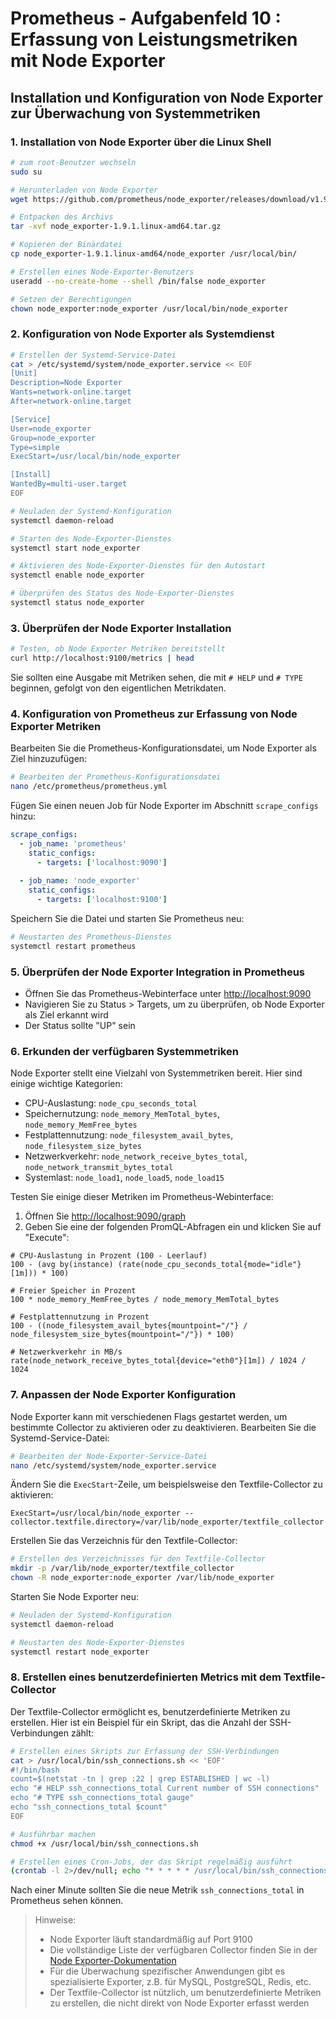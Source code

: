 # Prometheus - Aufgabenfeld 10 : Erfassung von Leistungsmetriken mit Node Exporter

## Installation und Konfiguration von Node Exporter zur Überwachung von Systemmetriken

### 1. Installation von Node Exporter über die Linux Shell

```bash
# zum root-Benutzer wechseln
sudo su

# Herunterladen von Node Exporter
wget https://github.com/prometheus/node_exporter/releases/download/v1.9.1/node_exporter-1.9.1.linux-amd64.tar.gz

# Entpacken des Archivs
tar -xvf node_exporter-1.9.1.linux-amd64.tar.gz

# Kopieren der Binärdatei
cp node_exporter-1.9.1.linux-amd64/node_exporter /usr/local/bin/

# Erstellen eines Node-Exporter-Benutzers
useradd --no-create-home --shell /bin/false node_exporter

# Setzen der Berechtigungen
chown node_exporter:node_exporter /usr/local/bin/node_exporter
```

### 2. Konfiguration von Node Exporter als Systemdienst

```bash
# Erstellen der Systemd-Service-Datei
cat > /etc/systemd/system/node_exporter.service << EOF
[Unit]
Description=Node Exporter
Wants=network-online.target
After=network-online.target

[Service]
User=node_exporter
Group=node_exporter
Type=simple
ExecStart=/usr/local/bin/node_exporter

[Install]
WantedBy=multi-user.target
EOF

# Neuladen der Systemd-Konfiguration
systemctl daemon-reload

# Starten des Node-Exporter-Dienstes
systemctl start node_exporter

# Aktivieren des Node-Exporter-Dienstes für den Autostart
systemctl enable node_exporter

# Überprüfen des Status des Node-Exporter-Dienstes
systemctl status node_exporter
```

### 3. Überprüfen der Node Exporter Installation

```bash
# Testen, ob Node Exporter Metriken bereitstellt
curl http://localhost:9100/metrics | head
```

Sie sollten eine Ausgabe mit Metriken sehen, die mit `# HELP` und `# TYPE` beginnen, gefolgt von den eigentlichen Metrikdaten.

### 4. Konfiguration von Prometheus zur Erfassung von Node Exporter Metriken

Bearbeiten Sie die Prometheus-Konfigurationsdatei, um Node Exporter als Ziel hinzuzufügen:

```bash
# Bearbeiten der Prometheus-Konfigurationsdatei
nano /etc/prometheus/prometheus.yml
```

Fügen Sie einen neuen Job für Node Exporter im Abschnitt `scrape_configs` hinzu:

```yaml
scrape_configs:
  - job_name: 'prometheus'
    static_configs:
      - targets: ['localhost:9090']
  
  - job_name: 'node_exporter'
    static_configs:
      - targets: ['localhost:9100']
```

Speichern Sie die Datei und starten Sie Prometheus neu:

```bash
# Neustarten des Prometheus-Dienstes
systemctl restart prometheus
```

### 5. Überprüfen der Node Exporter Integration in Prometheus

- Öffnen Sie das Prometheus-Webinterface unter [http://localhost:9090](http://localhost:9090)
- Navigieren Sie zu Status > Targets, um zu überprüfen, ob Node Exporter als Ziel erkannt wird
- Der Status sollte "UP" sein

### 6. Erkunden der verfügbaren Systemmetriken

Node Exporter stellt eine Vielzahl von Systemmetriken bereit. Hier sind einige wichtige Kategorien:

- CPU-Auslastung: `node_cpu_seconds_total`
- Speichernutzung: `node_memory_MemTotal_bytes`, `node_memory_MemFree_bytes`
- Festplattennutzung: `node_filesystem_avail_bytes`, `node_filesystem_size_bytes`
- Netzwerkverkehr: `node_network_receive_bytes_total`, `node_network_transmit_bytes_total`
- Systemlast: `node_load1`, `node_load5`, `node_load15`

Testen Sie einige dieser Metriken im Prometheus-Webinterface:

1. Öffnen Sie [http://localhost:9090/graph](http://localhost:9090/graph)
2. Geben Sie eine der folgenden PromQL-Abfragen ein und klicken Sie auf "Execute":

```
# CPU-Auslastung in Prozent (100 - Leerlauf)
100 - (avg by(instance) (rate(node_cpu_seconds_total{mode="idle"}[1m])) * 100)

# Freier Speicher in Prozent
100 * node_memory_MemFree_bytes / node_memory_MemTotal_bytes

# Festplattennutzung in Prozent
100 - ((node_filesystem_avail_bytes{mountpoint="/"} / node_filesystem_size_bytes{mountpoint="/"}) * 100)

# Netzwerkverkehr in MB/s
rate(node_network_receive_bytes_total{device="eth0"}[1m]) / 1024 / 1024
```

### 7. Anpassen der Node Exporter Konfiguration

Node Exporter kann mit verschiedenen Flags gestartet werden, um bestimmte Collector zu aktivieren oder zu deaktivieren. Bearbeiten Sie die Systemd-Service-Datei:

```bash
# Bearbeiten der Node-Exporter-Service-Datei
nano /etc/systemd/system/node_exporter.service
```

Ändern Sie die `ExecStart`-Zeile, um beispielsweise den Textfile-Collector zu aktivieren:

```
ExecStart=/usr/local/bin/node_exporter --collector.textfile.directory=/var/lib/node_exporter/textfile_collector
```

Erstellen Sie das Verzeichnis für den Textfile-Collector:

```bash
# Erstellen des Verzeichnisses für den Textfile-Collector
mkdir -p /var/lib/node_exporter/textfile_collector
chown -R node_exporter:node_exporter /var/lib/node_exporter
```

Starten Sie Node Exporter neu:

```bash
# Neuladen der Systemd-Konfiguration
systemctl daemon-reload

# Neustarten des Node-Exporter-Dienstes
systemctl restart node_exporter
```

### 8. Erstellen eines benutzerdefinierten Metrics mit dem Textfile-Collector

Der Textfile-Collector ermöglicht es, benutzerdefinierte Metriken zu erstellen. Hier ist ein Beispiel für ein Skript, das die Anzahl der SSH-Verbindungen zählt:

```bash
# Erstellen eines Skripts zur Erfassung der SSH-Verbindungen
cat > /usr/local/bin/ssh_connections.sh << 'EOF'
#!/bin/bash
count=$(netstat -tn | grep :22 | grep ESTABLISHED | wc -l)
echo "# HELP ssh_connections_total Current number of SSH connections"
echo "# TYPE ssh_connections_total gauge"
echo "ssh_connections_total $count"
EOF

# Ausführbar machen
chmod +x /usr/local/bin/ssh_connections.sh

# Erstellen eines Cron-Jobs, der das Skript regelmäßig ausführt
(crontab -l 2>/dev/null; echo "* * * * * /usr/local/bin/ssh_connections.sh > /var/lib/node_exporter/textfile_collector/ssh_connections.prom") | crontab -
```

Nach einer Minute sollten Sie die neue Metrik `ssh_connections_total` in Prometheus sehen können.

> Hinweise:
> - Node Exporter läuft standardmäßig auf Port 9100
> - Die vollständige Liste der verfügbaren Collector finden Sie in der [Node Exporter-Dokumentation](https://github.com/prometheus/node_exporter)
> - Für die Überwachung spezifischer Anwendungen gibt es spezialisierte Exporter, z.B. für MySQL, PostgreSQL, Redis, etc.
> - Der Textfile-Collector ist nützlich, um benutzerdefinierte Metriken zu erstellen, die nicht direkt von Node Exporter erfasst werden
